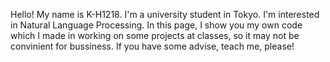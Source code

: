 Hello! My name is K-H1218.
I'm a university student in Tokyo.
I'm interested in Natural Language Processing.
In this page, I show you my own code which I made in working on some projects at classes, so it may not be convinient for bussiness.
If you have some advise, teach me, please!
